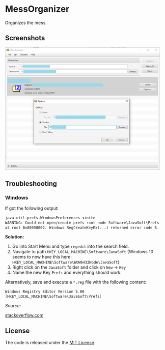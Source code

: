 # MessOrganizer

Organizes the mess.

## Screenshots

![screenshot](screenshot/example1.png)


## Troubleshooting

### Windows

If got the following output:

	java.util.prefs.WindowsPreferences <init>
	WARNING: Could not open/create prefs root node Software\JavaSoft\Prefs 
	at root 0x80000002. Windows RegCreateKeyEx(...) returned error code 5.

__Solution:__

1. Go into Start Menu and type `regedit` into the search field.
1. Navigate to path `HKEY_LOCAL_MACHINE\Software\JavaSoft` (Windows 10 seems to now have this here: `HKEY_LOCAL_MACHINE\Software\WOW6432Node\JavaSoft`)
1. Right click on the `JavaSoft` folder and click on `New` -> `Key`
1. Name the new Key `Prefs` and everything should work.


Alternatively, save and execute a `*.reg` file with the following content:

	Windows Registry Editor Version 5.00
	[HKEY_LOCAL_MACHINE\Software\JavaSoft\Prefs]


*Source:*

[stackoverflow.com](https://stackoverflow.com/questions/16428098/groovy-shell-warning-could-not-open-create-prefs-root-node)


## License

The code is released under the [MIT License](LICENSE "LICENSE").
